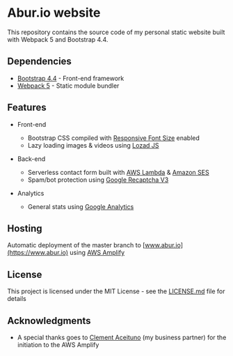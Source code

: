 # Abur.io website

This repository contains the source code of my personal static website built with Webpack 5 and Bootstrap 4.4.

## Dependencies

* [Bootstrap 4.4](https://getbootstrap.com/docs/4.4/getting-started/introduction/) - Front-end framework
* [Webpack 5](https://webpack.js.org/) - Static module bundler

## Features

* Front-end
  * Bootstrap CSS compiled with [Responsive Font Size](https://getbootstrap.com/docs/4.4/content/typography/#responsive-font-sizes) enabled
  * Lazy loading images & videos using [Lozad JS](https://apoorv.pro/lozad.js/)

* Back-end
  * Serverless contact form built with [AWS Lambda](https://aws.amazon.com/fr/lambda/features/) & [Amazon SES](https://aws.amazon.com/fr/ses/)
  * Spam/bot protection using [Google Recaptcha V3](https://developers.google.com/recaptcha/docs/v3)

* Analytics
  * General stats using [Google Analytics](https://analytics.google.com/analytics/web/)

## Hosting

Automatic deployment of the master branch to [www.abur.io](https://www.abur.io) using [AWS Amplify](https://aws.amazon.com/fr/amplify/)

## License

This project is licensed under the MIT License - see the [LICENSE.md](LICENSE.md) file for details

## Acknowledgments

* A special thanks goes to [Clement Aceituno](https://github.com/clementAC) (my business partner) for the initiation to the AWS Amplify
